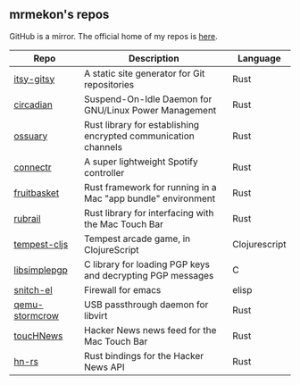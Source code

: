 ## mrmekon's repos

GitHub is a mirror.  The official home of my repos is [here](https://git.trevorbentley.com/).

| Repo                                            | Description                           | Language |
|-------------------------------------------------|---------------------------------------|----------|
| [itsy-gitsy](https://github.com/mrmekon/itsy-gitsy)  | A static site generator for Git repositories | Rust |
| [circadian](https://github.com/mrmekon/circadian)  | Suspend-On-Idle Daemon for GNU/Linux Power Management | Rust |
| [ossuary](https://github.com/mrmekon/ossuary) | Rust library for establishing encrypted communication channels | Rust |
| [connectr](https://github.com/mrmekon/connectr) | A super lightweight Spotify controller| Rust |
| [fruitbasket](https://github.com/mrmekon/fruitbasket)  | Rust framework for running in a Mac "app bundle" environment | Rust |
| [rubrail](https://github.com/mrmekon/rubrail-rs) | Rust library for interfacing with the Mac Touch Bar | Rust |
| [tempest-cljs](https://github.com/mrmekon/tempest-cljs)   |Tempest arcade game, in ClojureScript| Clojurescript |
| [libsimplepgp](https://github.com/mrmekon/libsimplepgp)  | C library for loading PGP keys and decrypting PGP messages | C |
| [snitch-el](https://github.com/mrmekon/snitch-el) | Firewall for emacs | elisp |
| [qemu-stormcrow](https://github.com/mrmekon/qemu-stormcrow) | USB passthrough daemon for libvirt | Rust |
| [toucHNews](https://github.com/mrmekon/toucHNews) | Hacker News news feed for the Mac Touch Bar | Rust |
| [hn-rs](https://github.com/mrmekon/hn-rs) | Rust bindings for the Hacker News API | Rust |
